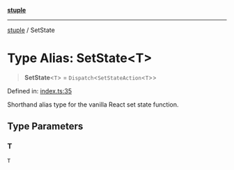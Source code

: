 [**stuple**](../README.md)

***

[stuple](../globals.md) / SetState

# Type Alias: SetState\<T\>

> **SetState**\<`T`\> = `Dispatch`\<`SetStateAction`\<`T`\>\>

Defined in: [index.ts:35](https://github.com/700software/stuple/blob/16d3a88d65a5c689946e059424116e5180fb7aa3/index.ts#L35)

Shorthand alias type for the vanilla React set state function.

## Type Parameters

### T

`T`
